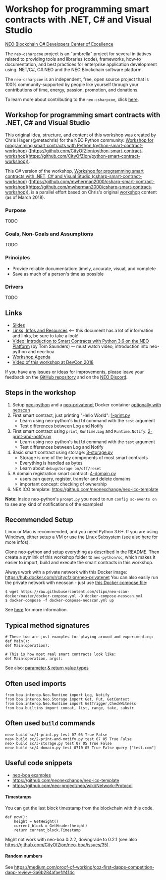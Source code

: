 # Workshop for programming smart contracts with .NET, C# and Visual Studio

[NEO Blockchain C# Developers Center of Excellence](https://github.com/mwherman2000/neo-csharpcoe/blob/master/README.md)

The `neo-csharpcoe` project is an "umbrella" project for several initiatives related to providing tools and libraries (code), frameworks, how-to documentation, and best practices for enterprise application development using .NET/C#, C#.NEO and the NEO Blockchain software platform.

The `neo-csharpcoe` is an independent, free, open source project that is 100% community-supported by people like yourself through your contributions of time, energy, passion, promotion, and donations.  

To learn more about contributing to the `neo-csharpcoe`, click [here](https://github.com/mwherman2000/neo-csharpcoe/blob/master/CONTRIBUTE.md).

## Workshop for programming smart contracts with .NET, C# and Visual Studio

This original idea, structure, and content of this workshop was created by Chris Hager (@metachris) for the NEO Python community: [Workshop for programming smart contracts with Python (python-smart-contract-workshop)](https://github.com/CityOfZion/python-smart-contract-workshop) ([https://github.com/CityOfZion/python-smart-contract-workshop](https://github.com/CityOfZion/python-smart-contract-workshop)).

This C# version of the workshop, [Workshop for programming smart contracts with .NET, C# and Visual Studio (csharp-smart-contract-workshop)](https://github.com/mwherman2000/csharp-smart-contract-workshop) ([https://github.com/mwherman2000/csharp-smart-contract-workshop](https://github.com/mwherman2000/csharp-smart-contract-workshop)), is a parallel effort based on Chris's original [workshop](https://github.com/CityOfZion/python-smart-contract-workshop) content (as of March 2018).

### Purpose

TODO  

### Goals, Non-Goals and Assumptions

TODO

### Principles

* Provide reliable documentation: timely, accurate, visual, and complete
* Save as much of a person's time as possible

### Drivers

TODO

## Links

* [Slides](https://goo.gl/3zve4E)
* [Links, Infos and Resources](https://goo.gl/SRw1nd) <-- this document has a lot of information and links, be sure to take a look!
* [Video: Introduction to Smart Contracts with Python 3.6 on the NEO Platform](https://youtu.be/ZZXz261AXrM) (by Tom Saunders) -- must watch video, introduction into neo-python and neo-boa
* [Workshop Agenda](https://github.com/CityOfZion/python-smart-contract-workshop/blob/master/Workshop-Agenda.md)
* [Video of this workshop at DevCon 2018](https://www.youtube.com/watch?v=sk8tu1uqRDI)

If you have any issues or ideas for improvements, please leave your feedback on the [GitHub repository](https://github.com/CityOfZion/python-smart-contract-workshop) and on the [NEO Discord](https://discord.gg/R8v48YA).


## Steps in the workshop

1. Setup [neo-python](https://github.com/CityOfZion/neo-python) and a [neo-privatenet](https://hub.docker.com/r/cityofzion/neo-privatenet/) Docker container [optionally with neoscan](https://hub.docker.com/r/cityofzion/neo-privatenet)
2. First smart contract, just printing "Hello World": [1-print.py](https://github.com/CityOfZion/python-smart-contract-workshop/blob/master/1-print.py)
   * Learn using neo-python's `build` command with the `test` argument
   * Test differences between Log and Notify
2. First smart contract using `print`, `Runtime.Log` and `Runtime.Notify`: [2-print-and-notify.py](https://github.com/CityOfZion/python-smart-contract-workshop/blob/master/2-print-and-notify.py)
   * Learn using neo-python's `build` command with the `test` argument
   * Test differences between Log and Notify
3. Basic smart contract using storage: [3-storage.py](https://github.com/CityOfZion/python-smart-contract-workshop/blob/master/3-storage.py)
   * Storage is one of the key components of most smart contracts
   * Everything is handled as bytes
   * Learn about `debugstorage on/off/reset`
4. A domain registration smart contract: [4-domain.py](https://github.com/CityOfZion/python-smart-contract-workshop/blob/master/4-domain.py)
   * users can query, register, transfer and delete domains
   * important concept: checking of ownership
5. NEX ICO template: https://github.com/neonexchange/neo-ico-template

**Note**: Inside neo-python's `prompt.py` you need to run `config sc-events on` to see any kind of notifications of the examples!

## Recommended Setup

Linux or Mac is recommended, and you need Python 3.6+. If you are using Windows, either setup a VM or use the Linux Subsystem (see also [here](https://medium.com/@gubanotorious/installing-and-running-neo-python-on-windows-10-284fb518b213) for more infos).

Clone neo-python and setup everything as described in the README. Then create a symlink of this workshop folder to `neo-python/sc`, which makes it easier to import, build and execute the smart contracts in this workshop.

Always work with a private network with this Docker image: https://hub.docker.com/r/cityofzion/neo-privatenet
You can also easily run the private network with neoscan - just use
[this Docker compose file](https://github.com/slipo/neo-scan-docker/blob/master/docker-compose.yml):

    $ wget https://raw.githubusercontent.com/slipo/neo-scan-docker/master/docker-compose.yml -O docker-compose-neoscan.yml
    $ docker-compose -f docker-compose-neoscan.yml up

See [here](https://github.com/slipo/neo-scan-docker) for more information.

## Typical method signatures

    # These two are just examples for playing around and experimenting:
    def Main():
    def Main(operation):

    # This is how most real smart contracts look like:
    def Main(operation, args):

See also: [parameter & return value types](https://github.com/neo-project/docs/blob/master/en-us/sc/tutorial/Parameter.md)

## Often used imports

    from boa.interop.Neo.Runtime import Log, Notify
    from boa.interop.Neo.Storage import Get, Put, GetContext
    from boa.interop.Neo.Runtime import GetTrigger,CheckWitness
    from boa.builtins import concat, list, range, take, substr


## Often used `build` commands

    neo> build sc/1-print.py test 07 05 True False
    neo> build sc/2-print-and-notify.py test 07 05 True False
    neo> build sc/3-storage.py test 07 05 True False
    neo> build sc/4-domain.py test 0710 05 True False query ["test.com"]


## Useful code snippets

* [neo-boa examples](https://github.com/CityOfZion/neo-boa/tree/master/boa_test/example)
* https://github.com/neonexchange/neo-ico-template
* https://github.com/neo-project/neo/wiki/Network-Protocol


#### Timestamps

You can get the last block timestamp from the blockchain with this code.

    def now():
        height = GetHeight()
        current_block = GetHeader(height)
        return current_block.Timestamp

Might not work with neo-boa 0.2.2, downgrade to 0.2.1 (see also https://github.com/CityOfZion/neo-boa/issues/35).


#### Random numbers

See https://medium.com/proof-of-working/coz-first-dapps-competition-dapp-review-3a6b284afaef#414c

